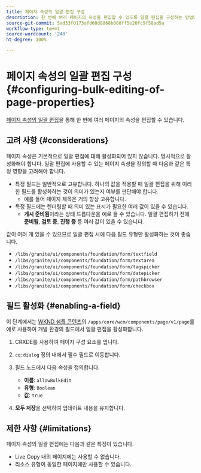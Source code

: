 ```yaml
---
title: 페이지 속성의 일괄 편집 구성
description: 한 번에 여러 페이지의 속성을 편집할 수 있도록 일괄 편집을 구성하는 방법에 대해 알아봅니다.
source-git-commit: 5ad33f0173afd68d8868b088ff5e20fc9f58ad5a
workflow-type: tm+mt
source-wordcount: '248'
ht-degree: 100%

---
```



# 페이지 속성의 일괄 편집 구성 {#configuring-bulk-editing-of-page-properties}

[페이지 속성의 일괄 편집](/help/sites-cloud/authoring/fundamentals/page-properties.md#from-the-sites-console-multiple-pages)을 통해 한 번에 여러 페이지의 속성을 편집할 수 있습니다.

## 고려 사항 {#considerations}

페이지 속성은 기본적으로 일괄 편집에 대해 활성화되어 있지 않습니다. 명시적으로 활성화해야 합니다. 일괄 편집에 사용할 수 있는 페이지 속성을 정의할 때 다음과 같은 특정 영향을 고려해야 합니다.

* 특정 필드는 일반적으로 고유합니다. 하나의 값을 적용할 때 일괄 편집을 위해 이러한 필드를 활성화하는 것이 의미가 있는지 여부를 판단해야 합니다.
   * 예를 들어 페이지 제목은 거의 항상 고유합니다.
* 특정 필드에는 렌더링할 때 의미 있는 표시가 필요한 여러 값이 있을 수 있습니다.
   * **게시 준비됨**&#x200B;이라는 상태 드롭다운을 예로 들 수 있습니다. 일괄 편집하기 전에 **준비됨**, **검토 중**, **진행 중** 등 여러 값이 있을 수 있습니다.

값이 여러 개 있을 수 있으므로 일괄 편집 시에 다음 필드 유형만 활성화하는 것이 좋습니다.

* `/libs/granite/ui/components/foundation/form/textfield`
* `/libs/granite/ui/components/foundation/form/textarea`
* `/libs/granite/ui/components/foundation/form/tagspicker`
* `/libs/granite/ui/components/foundation/form/datepicker`
* `/libs/granite/ui/components/foundation/form/pathbrowser`
* `/libs/granite/ui/components/foundation/form/checkbox`

## 필드 활성화 {#enabling-a-field}

이 단계에서는 [WKND 샘플 콘텐츠](/help/implementing/developing/introduction/develop-wknd-tutorial.md)의 `/apps/core/wcm/components/page/v1/page`를 예로 사용하여 개발 환경의 필드에서 일괄 편집을 활성화합니다.

1. CRXDE를 사용하여 페이지 구성 요소를 엽니다.
1. `cq:dialog` 정의 내에서 필수 필드로 이동합니다.
1. 필드 노드에서 다음 속성을 정의합니다.

   * **이름**: `allowBulkEdit`
   * **유형**: `Boolean`
   * **값**: `true`

1. **모두 저장**&#x200B;을 선택하여 업데이트 내용을 유지합니다.

## 제한 사항 {#limitations}

페이지 속성의 일괄 편집에는 다음과 같은 특징이 있습니다.

* Live Copy 내의 페이지에는 사용할 수 없습니다.
* 리소스 유형이 동일한 페이지에만 사용할 수 있습니다.
